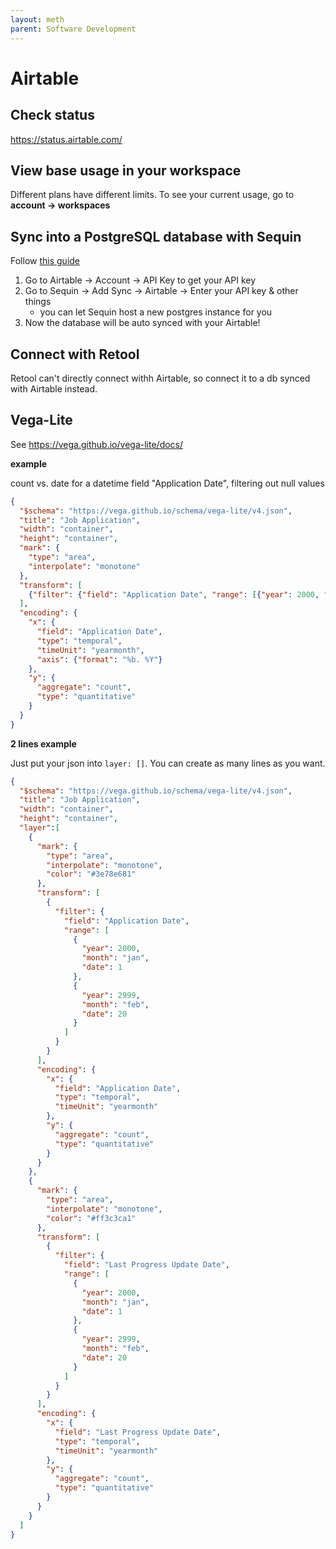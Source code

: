 ```yaml
---
layout: meth
parent: Software Development
---
```


# Airtable

## Check status

<https://status.airtable.com/>

## View base usage in your workspace

Different plans have different limits. To see your current usage, go to **account -> workspaces**

## Sync into a PostgreSQL database with Sequin

Follow [this guide](https://docs.retool.com/docs/interact-with-airtable)

1. Go to Airtable -> Account -> API Key to get your API key
2. Go to Sequin -> Add Sync -> Airtable -> Enter your API key & other things
	- you can let Sequin host a new postgres instance for you
3. Now the database will be auto synced with your Airtable!

## Connect with Retool

Retool can't directly connect withh Airtable, so connect it to a db synced with Airtable instead.

## Vega-Lite

See <https://vega.github.io/vega-lite/docs/>

**example**

count vs. date for a datetime field "Application Date", filtering out null values

```json
{
  "$schema": "https://vega.github.io/schema/vega-lite/v4.json",
  "title": "Job Application",
  "width": "container",
  "height": "container",
  "mark": {
    "type": "area",
    "interpolate": "monotone"
  },
  "transform": [
    {"filter": {"field": "Application Date", "range": [{"year": 2000, "month": "jan", "date": 1}, {"year": 2999, "month": "feb", "date": 20}]}}
  ],
  "encoding": {
    "x": {
      "field": "Application Date",
      "type": "temporal",
      "timeUnit": "yearmonth",
	  "axis": {"format": "%b. %Y"}
    },
    "y": {
      "aggregate": "count",
      "type": "quantitative"
    }
  }
}
```

**2 lines example**

Just put your json into `layer: []`. You can create as many lines as you want.

```json
{
  "$schema": "https://vega.github.io/schema/vega-lite/v4.json",
  "title": "Job Application",
  "width": "container",
  "height": "container",
  "layer":[
    {
      "mark": {
        "type": "area",
        "interpolate": "monotone",
        "color": "#3e78e681"
      },
      "transform": [
        {
          "filter": {
            "field": "Application Date",
            "range": [
              {
                "year": 2000,
                "month": "jan",
                "date": 1
              },
              {
                "year": 2999,
                "month": "feb",
                "date": 20
              }
            ]
          }
        }
      ],
      "encoding": {
        "x": {
          "field": "Application Date",
          "type": "temporal",
          "timeUnit": "yearmonth"
        },
        "y": {
          "aggregate": "count",
          "type": "quantitative"
        }
      }
    },
    {
      "mark": {
        "type": "area",
        "interpolate": "monotone",
        "color": "#ff3c3ca1"
      },
      "transform": [
        {
          "filter": {
            "field": "Last Progress Update Date",
            "range": [
              {
                "year": 2000,
                "month": "jan",
                "date": 1
              },
              {
                "year": 2999,
                "month": "feb",
                "date": 20
              }
            ]
          }
        }
      ],
      "encoding": {
        "x": {
          "field": "Last Progress Update Date",
          "type": "temporal",
          "timeUnit": "yearmonth"
        },
        "y": {
          "aggregate": "count",
          "type": "quantitative"
        }
      }
    }
  ]
}
```